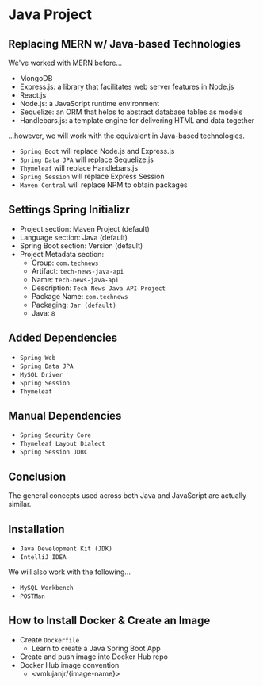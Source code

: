 # Java Project
## Replacing MERN w/ Java-based Technologies
We've worked with MERN before...
- MongoDB
- Express.js: a library that facilitates web server features in Node.js
- React.js
- Node.js: a JavaScript runtime environment
- Sequelize: an ORM that helps to abstract database tables as models
- Handlebars.js: a template engine for delivering HTML and data together

...however, we will work with the equivalent in Java-based technologies.

- `Spring Boot` will replace Node.js and Express.js
- `Spring Data JPA` will replace Sequelize.js
- `Thymeleaf` will replace Handlebars.js
- `Spring Session` will replace Express Session
- `Maven Central` will replace NPM to obtain packages

## Settings Spring Initializr
- Project section: Maven Project (default)
- Language section: Java (default)
- Spring Boot section: Version (default)
- Project Metadata section:
  - Group: `com.technews`
  - Artifact: `tech-news-java-api`
  - Name: `tech-news-java-api`
  - Description: `Tech News Java API Project`
  - Package Name: `com.technews`
  - Packaging: `Jar (default)`
  - Java: `8`

## Added Dependencies
- `Spring Web`
- `Spring Data JPA`
- `MySQL Driver`
- `Spring Session`
- `Thymeleaf`

## Manual Dependencies
- `Spring Security Core`
- `Thymeleaf Layout Dialect`
- `Spring Session JDBC`

## Conclusion
The general concepts used across both Java and JavaScript are actually similar.

## Installation
- `Java Development Kit (JDK)`
- `IntelliJ IDEA`

We will also work with the following...
- `MySQL Workbench`
- `POSTMan`

## How to Install Docker & Create an Image
- Create `Dockerfile`
  - Learn to create a Java Spring Boot App
- Create and push image into Docker Hub repo
- Docker Hub image convention
  - <vmlujanjr/{image-name}>
